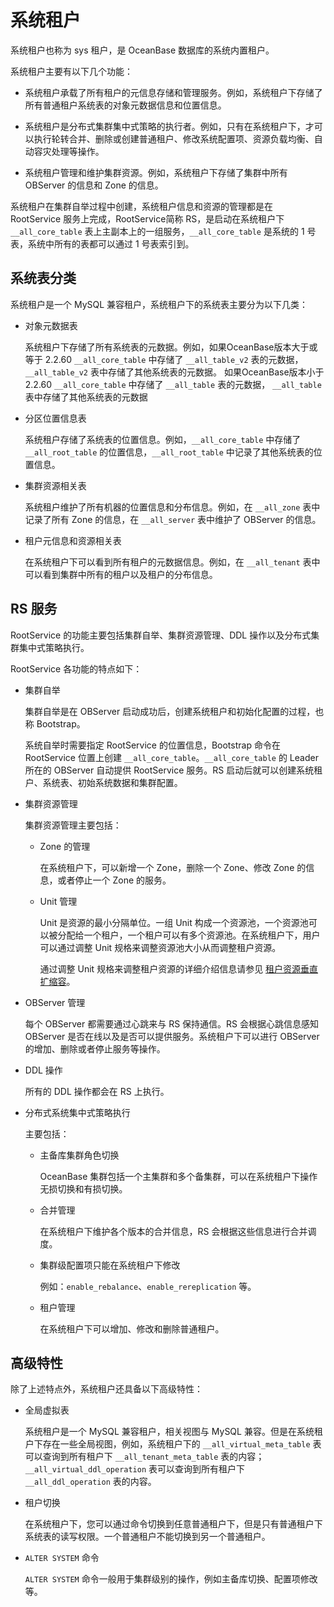 # 系统租户

系统租户也称为 sys 租户，是 OceanBase 数据库的系统内置租户。

系统租户主要有以下几个功能：

* 系统租户承载了所有租户的元信息存储和管理服务。例如，系统租户下存储了所有普通租户系统表的对象元数据信息和位置信息。

* 系统租户是分布式集群集中式策略的执行者。例如，只有在系统租户下，才可以执行轮转合并、删除或创建普通租户、修改系统配置项、资源负载均衡、自动容灾处理等操作。

* 系统租户管理和维护集群资源。例如，系统租户下存储了集群中所有 OBServer 的信息和 Zone 的信息。

系统租户在集群自举过程中创建，系统租户信息和资源的管理都是在 RootService 服务上完成，RootService简称 RS，是启动在系统租户下 `__all_core_table` 表上主副本上的一组服务，`__all_core_table` 是系统的 1 号表，系统中所有的表都可以通过 1 号表索引到。

## 系统表分类

系统租户是一个 MySQL 兼容租户，系统租户下的系统表主要分为以下几类：

* 对象元数据表

  系统租户下存储了所有系统表的元数据。例如，如果OceanBase版本大于或等于 2.2.60 `__all_core_table` 中存储了 `__all_table_v2` 表的元数据， `__all_table_v2` 表中存储了其他系统表的元数据。
  如果OceanBase版本小于 2.2.60 `__all_core_table` 中存储了 `__all_table` 表的元数据， `__all_table` 表中存储了其他系统表的元数据

* 分区位置信息表

  系统租户存储了系统表的位置信息。例如，`__all_core_table` 中存储了 `__all_root_table` 的位置信息，`__all_root_table` 中记录了其他系统表的位置信息。
  
* 集群资源相关表

  系统租户维护了所有机器的位置信息和分布信息。例如，在 `__all_zone` 表中记录了所有 Zone 的信息，在 `__all_server` 表中维护了 OBServer 的信息。
  
* 租户元信息和资源相关表

  在系统租户下可以看到所有租户的元数据信息。例如，在 `__all_tenant` 表中可以看到集群中所有的租户以及租户的分布信息。
  
## RS 服务

RootService 的功能主要包括集群自举、集群资源管理、DDL 操作以及分布式集群集中式策略执行。

RootService 各功能的特点如下：

* 集群自举

  集群自举是在 OBServer 启动成功后，创建系统租户和初始化配置的过程，也称 Bootstrap。

  系统自举时需要指定 RootService 的位置信息，Bootstrap 命令在 RootService 位置上创建 `__all_core_table`。`__all_core_table` 的 Leader 所在的 OBServer 自动提供 RootService 服务。RS 启动后就可以创建系统租户、系统表、初始系统数据和集群配置。
  
* 集群资源管理

  集群资源管理主要包括：
  * Zone 的管理

    在系统租户下，可以新增一个 Zone，删除一个 Zone、修改 Zone 的信息，或者停止一个 Zone 的服务。

  * Unit 管理

    Unit 是资源的最小分隔单位。一组 Unit 构成一个资源池，一个资源池可以被分配给一个租户，一个租户可以有多个资源池。在系统租户下，用户可以通过调整 Unit 规格来调整资源池大小从而调整租户资源。

    通过调整 Unit 规格来调整租户资源的详细介绍信息请参见 [租户资源垂直扩缩容](../4.distributed-database-objects/4.dynamic-scale-out-and-scale-in/2.scale-out-and-scale-in-of-tenant-resources/3.vertical-scale-out-and-scale-in-of-tenant-resources.md)。

* OBServer 管理

  每个 OBServer 都需要通过心跳来与 RS 保持通信。RS 会根据心跳信息感知 OBServer 是否在线以及是否可以提供服务。系统租户下可以进行 OBServer 的增加、删除或者停止服务等操作。
  
* DDL 操作

  所有的 DDL 操作都会在 RS 上执行。
  
* 分布式系统集中式策略执行

  主要包括：
  * 主备库集群角色切换

    OceanBase 集群包括一个主集群和多个备集群，可以在系统租户下操作无损切换和有损切换。

  * 合并管理

    在系统租户下维护各个版本的合并信息，RS 会根据这些信息进行合并调度。

  * 集群级配置项只能在系统租户下修改

    例如：`enable_rebalance`、`enable_rereplication` 等。

  * 租户管理

    在系统租户下可以增加、修改和删除普通租户。

## 高级特性

除了上述特点外，系统租户还具备以下高级特性：

* 全局虚拟表

  系统租户是一个 MySQL 兼容租户，相关视图与 MySQL 兼容。但是在系统租户下存在一些全局视图，例如，系统租户下的 `__all_virtual_meta_table` 表可以查询到所有租户下 `__all_tenant_meta_table` 表的内容；`__all_virtual_ddl_operation` 表可以查询到所有租户下`__all_ddl_operation` 表的内容。
  
* 租户切换

  在系统租户下，您可以通过命令切换到任意普通租户下，但是只有普通租户下系统表的读写权限。一个普通租户不能切换到另一个普通租户。
  
* `ALTER SYSTEM` 命令

  `ALTER SYSTEM` 命令一般用于集群级别的操作，例如主备库切换、配置项修改等。
  